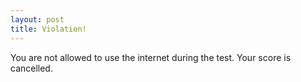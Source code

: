 ```yaml
---
layout: post
title: Violation!
---
```


You are not allowed to use the internet during the test. Your score is cancelled.
